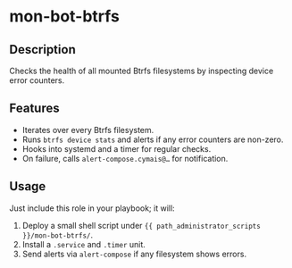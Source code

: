 # mon-bot-btrfs

## Description
Checks the health of all mounted Btrfs filesystems by inspecting device error counters.

## Features
- Iterates over every Btrfs filesystem.
- Runs `btrfs device stats` and alerts if any error counters are non-zero.
- Hooks into systemd and a timer for regular checks.
- On failure, calls `alert-compose.cymais@…` for notification.

## Usage
Just include this role in your playbook; it will:
1. Deploy a small shell script under `{{ path_administrator_scripts }}/mon-bot-btrfs/`.
2. Install a `.service` and `.timer` unit.
3. Send alerts via `alert-compose` if any filesystem shows errors.

